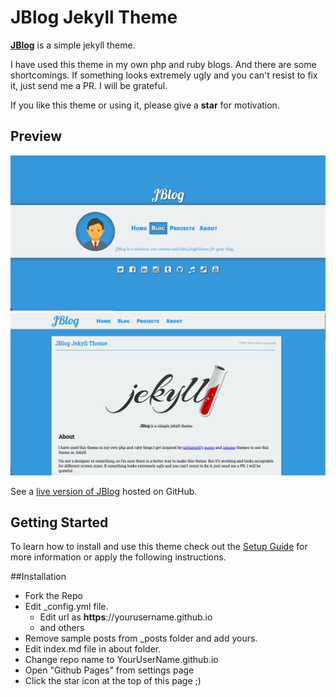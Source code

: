 # JBlog Jekyll Theme

**[JBlog](http://ChenXi01.github.io)** is a simple jekyll theme.

I have used this theme in my own php and ruby blogs. And there are some shortcomings. If something looks extremely ugly and you can't resist to fix it, just send me a PR. I will be grateful.

If you like this theme or using it, please give a **star** for motivation.

## Preview

![Home Page](/assets/img/screenshot-home.png)    
![Post Page](/assets/img/screenshot-post.png)

See a [live version of JBlog](http://alperenbozkurt.net/JBlog) hosted on GitHub.

## Getting Started

To learn how to install and use this theme check out the [Setup Guide](http://alperenbozkurt.net/JBlog/JBlog-theme/) for more information or apply the following instructions.

##Installation

- Fork the Repo
- Edit _config.yml file.
	- Edit url as **https**://yourusername.github.io
	- and others
- Remove sample posts from _posts folder and add yours.
- Edit index.md file in about folder.
- Change repo name to YourUserName.github.io
- Open "Github Pages" from settings page
- Click the star icon at the top of this page ;)
